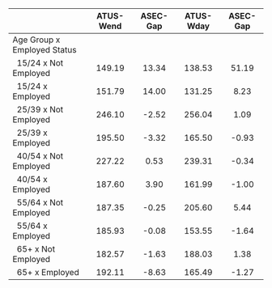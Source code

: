 
|                      |    ATUS-Wend |     ASEC-Gap |    ATUS-Wday |     ASEC-Gap |
| -------------------- | :----------: | :----------: | :----------: | :----------: |
| Age Group x Employed Status |              |              |              |              |
| &nbsp;&nbsp;15/24 x Not Employed |       149.19 |        13.34 |       138.53 |        51.19 |
| &nbsp;&nbsp;15/24 x Employed |       151.79 |        14.00 |       131.25 |         8.23 |
| &nbsp;&nbsp;25/39 x Not Employed |       246.10 |        -2.52 |       256.04 |         1.09 |
| &nbsp;&nbsp;25/39 x Employed |       195.50 |        -3.32 |       165.50 |        -0.93 |
| &nbsp;&nbsp;40/54 x Not Employed |       227.22 |         0.53 |       239.31 |        -0.34 |
| &nbsp;&nbsp;40/54 x Employed |       187.60 |         3.90 |       161.99 |        -1.00 |
| &nbsp;&nbsp;55/64 x Not Employed |       187.35 |        -0.25 |       205.60 |         5.44 |
| &nbsp;&nbsp;55/64 x Employed |       185.93 |        -0.08 |       153.55 |        -1.64 |
| &nbsp;&nbsp;65+ x Not Employed |       182.57 |        -1.63 |       188.03 |         1.38 |
| &nbsp;&nbsp;65+ x Employed |       192.11 |        -8.63 |       165.49 |        -1.27 |

